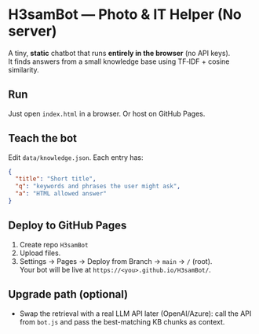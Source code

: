 # H3samBot — Photo & IT Helper (No server)

A tiny, **static** chatbot that runs **entirely in the browser** (no API keys).  
It finds answers from a small knowledge base using TF‑IDF + cosine similarity.

## Run
Just open `index.html` in a browser. Or host on GitHub Pages.

## Teach the bot
Edit `data/knowledge.json`. Each entry has:
```json
{
  "title": "Short title",
  "q": "keywords and phrases the user might ask",
  "a": "HTML allowed answer"
}
```

## Deploy to GitHub Pages
1. Create repo `H3samBot`
2. Upload files.
3. Settings → Pages → Deploy from Branch → `main` → `/` (root).  
Your bot will be live at `https://<you>.github.io/H3samBot/`.

## Upgrade path (optional)
- Swap the retrieval with a real LLM API later (OpenAI/Azure): call the API from `bot.js` and pass the best-matching KB chunks as context.
